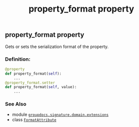 ﻿---
title: property_format property
second_title: GroupDocs.Signature for Python via .NET API References
description: 
type: docs
url: /python-net/groupdocs.signature.domain.extensions/formatattribute/property_format/
is_root: false
weight: 30
---

## property_format property


Gets or sets the serialization format of the property.
### Definition:
```python
@property
def property_format(self):
    ...
@property_format.setter
def property_format(self, value):
    ...
```

### See Also
* module [`groupdocs.signature.domain.extensions`](../../)
* class [`FormatAttribute`](/signature/python-net/groupdocs.signature.domain.extensions/formatattribute)

